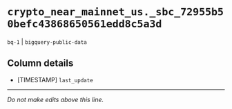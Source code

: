 # `crypto_near_mainnet_us._sbc_72955b50befc43868650561edd8c5a3d`
`bq-1` | `bigquery-public-data`

## Column details
* [TIMESTAMP] `last_update`

-------------------------------------------------------------------------------
*Do not make edits above this line.*
